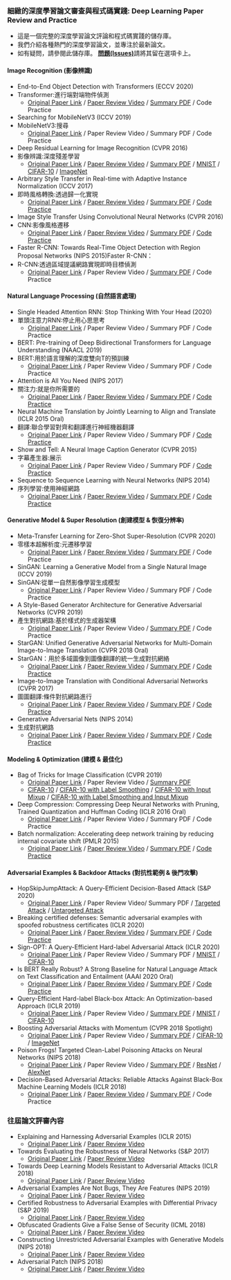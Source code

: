 ### 細緻的深度學習論文審查與程式碼實踐: Deep Learning Paper Review and Practice

* 這是一個完整的深度學習論文評論和程式碼實踐的儲存庫。
* 我們介紹各種熱門的深度學習論文，並專注於最新論文。
* 如有疑問，請參閱此儲存庫。 <b>[問題(Issues)](https://github.com/ndb796/Deep-Learning-Paper-Review-and-Practice/issues)</b>請將其留在選項卡上。

#### Image Recognition (影像辨識)

* End-to-End Object Detection with Transformers (ECCV 2020)
* Transformer:進行端對端物件偵測
    * [Original Paper Link](https://arxiv.org/abs/2005.12872) / [Paper Review Video](https://www.youtube.com/watch?v=hCWUTvVrG7E) / [Summary PDF](/lecture_notes/DETR.pdf) / Code Practice
* Searching for MobileNetV3 (ICCV 2019)
* MobileNetV3:搜尋 
    * [Original Paper Link](https://arxiv.org/abs/1905.02244) / Paper Review Video / Summary PDF / Code Practice
* Deep Residual Learning for Image Recognition (CVPR 2016)
* 影像辨識:深度殘差學習
    * [Original Paper Link](https://arxiv.org/abs/1512.03385) / [Paper Review Video](https://www.youtube.com/watch?v=671BsKl8d0E) / [Summary PDF](/lecture_notes/ResNet.pdf) / [MNIST](/code_practices/ResNet18_MNIST_Train.ipynb) / [CIFAR-10](/code_practices/ResNet18_CIFAR10_Train.ipynb) / [ImageNet](/code_practices/Pretrained_ResNet18_ImageNet_Test.ipynb)
* Arbitrary Style Transfer in Real-time with Adaptive Instance Normalization (ICCV 2017)
* 即時風格轉換:透過歸一化實現
    * [Original Paper Link](https://arxiv.org/abs/1703.06868) / [Paper Review Video](https://www.youtube.com/watch?v=OM-6zYYRYfg) / [Summary PDF](/lecture_notes/AdaIN_Style_Transfer.pdf) / [Code Practice](/code_practices/AdaIN_Style_Transfer_Tutorial.ipynb)
* Image Style Transfer Using Convolutional Neural Networks (CVPR 2016)
* CNN:影像風格遷移
    * [Original Paper Link](https://www.cv-foundation.org/openaccess/content_cvpr_2016/papers/Gatys_Image_Style_Transfer_CVPR_2016_paper.pdf) / [Paper Review Video](https://www.youtube.com/watch?v=va3e2c4uKJk) / [Summary PDF](/lecture_notes/Style%20Transfer.pdf) / [Code Practice](/code_practices/Style_Transfer_Tutorial.ipynb)
* Faster R-CNN: Towards Real-Time Object Detection with Region Proposal Networks (NIPS 2015)Faster R-CNN：
* R-CNN:透過區域提議網路實現即時目標偵測
    * [Original Paper Link](https://arxiv.org/abs/1506.01497) / Paper Review Video / [Summary PDF](/lecture_notes/Faster_R-CNN.pdf) / Code Practice

#### Natural Language Processing (自然語言處理)

* Single Headed Attention RNN: Stop Thinking With Your Head (2020)
* 單頭注意力RNN:停止用心思思考
    * [Original Paper Link](https://arxiv.org/abs/1911.11423) / Paper Review Video / Summary PDF / Code Practice
* BERT: Pre-training of Deep Bidirectional Transformers for Language Understanding (NAACL 2019)
* BERT:用於語言理解的深度雙向T的預訓練
    * [Original Paper Link](https://arxiv.org/abs/1810.04805) / Paper Review Video / Summary PDF / Code Practice
* Attention is All You Need (NIPS 2017)
* 關注力:就是你所需要的
    * [Original Paper Link](https://arxiv.org/abs/1706.03762) / [Paper Review Video](https://www.youtube.com/watch?v=AA621UofTUA) / [Summary PDF](/lecture_notes/Transformer.pdf) / [Code Practice](/code_practices/Attention_is_All_You_Need_Tutorial_(German_English).ipynb)
* Neural Machine Translation by Jointly Learning to Align and Translate (ICLR 2015 Oral)
* 翻譯:聯合學習對齊和翻譯進行神經機器翻譯
    * [Original Paper Link](https://arxiv.org/abs/1409.0473) / Paper Review Video / Summary PDF / [Code Practice](/code_practices/Sequence_to_Sequence_with_Attention_Tutorial.ipynb)
* Show and Tell: A Neural Image Caption Generator (CVPR 2015)
* 字幕產生器:展示
    * [Original Paper Link](https://arxiv.org/abs/1411.4555) / Paper Review Video / Summary PDF / [Code Practice](/code_practices/Neural_Image_Captioning_(NIC)_Using_ResNet_101.ipynb)
* Sequence to Sequence Learning with Neural Networks (NIPS 2014)
* 序列學習:使用神經網路
    * [Original Paper Link](https://arxiv.org/abs/1409.3215) / [Paper Review Video](https://www.youtube.com/watch?v=4DzKM0vgG1Y) / [Summary PDF](/lecture_notes/Seq2Seq.pdf) / [Code Practice](/code_practices/Sequence_to_Sequence_with_LSTM_Tutorial.ipynb)

#### Generative Model & Super Resolution (創建模型 & 恢復分辨率)

* Meta-Transfer Learning for Zero-Shot Super-Resolution (CVPR 2020)
* 零樣本超解析度:元遷移學習
    * [Original Paper Link](https://arxiv.org/abs/2002.12213) / [Paper Review Video](https://www.youtube.com/watch?v=PUtFz4vqXHQ) / [Summary PDF](/lecture_notes/MZSR.pdf) / Code Practice
* SinGAN: Learning a Generative Model from a Single Natural Image (ICCV 2019)
* SinGAN:從單一自然影像學習生成模型
    * [Original Paper Link](https://arxiv.org/abs/1905.01164) / Paper Review Video / Summary PDF / Code Practice
* A Style-Based Generator Architecture for Generative Adversarial Networks (CVPR 2019)
* 產生對抗網路:基於樣式的生成器架構
    * [Original Paper Link](https://arxiv.org/abs/1812.04948) / Paper Review Video / [Summary PDF](/lecture_notes/StyleGAN.pdf) / Code Practice
* StarGAN: Unified Generative Adversarial Networks for Multi-Domain Image-to-Image Translation (CVPR 2018 Oral)
* StarGAN：用於多域圖像到圖像翻譯的統一生成對抗網絡
    * [Original Paper Link](https://arxiv.org/abs/1711.09020) / [Paper Review Video](https://www.youtube.com/watch?v=-r9M4Cj9o_8) / [Summary PDF](/lecture_notes/StarGAN.pdf) / [Code Practice](/code_practices/StarGAN_Tutorial.ipynb)
* Image-to-Image Translation with Conditional Adversarial Networks (CVPR 2017)
* 圖圖翻譯:條件對抗網路進行
    * [Original Paper Link](https://arxiv.org/abs/1611.07004) / [Paper Review Video](https://www.youtube.com/watch?v=ImiD4npRj7k) / [Summary PDF](/lecture_notes/Pix2Pix.pdf) / [Code Practice](/code_practices/Pix2Pix_for_Facades.ipynb)
* Generative Adversarial Nets (NIPS 2014)
* 生成對抗網路
    * [Original Paper Link](https://arxiv.org/abs/1406.2661) / [Paper Review Video](https://www.youtube.com/watch?v=AVvlDmhHgC4) / [Summary PDF](/lecture_notes/GAN.pdf) / [Code Practice](/code_practices/GAN_for_MNIST_Tutorial.ipynb)

#### Modeling & Optimization (建模 & 最佳化)

* Bag of Tricks for Image Classification (CVPR 2019)
    * [Original Paper Link](https://arxiv.org/abs/1812.01187) / Paper Review Video / [Summary PDF](/lecture_notes/Bag_of_Tricks_for_Image_Classification.pdf)
    * [CIFAR-10](/code_practices/ResNet18_CIFAR10_Basic_Training.ipynb) / [CIFAR-10 with Label Smoothing](/code_practices/ResNet18_CIFAR10_Training_with_Label_Smoothing.ipynb) / [CIFAR-10 with Input Mixup](/code_practices/ResNet18_CIFAR10_Training_with_Input_Mixup.ipynb) / [CIFAR-10 with Label Smoothing and Input Mixup](/code_practices/ResNet18_CIFAR10_Training_with_Input_Mixup_and_Label_Smoothing.ipynb)
* Deep Compression: Compressing Deep Neural Networks with Pruning, Trained Quantization and Huffman Coding (ICLR 2016 Oral)
    * [Original Paper Link](https://arxiv.org/abs/1510.00149) / Paper Review Video / Summary PDF / Code Practice
* Batch normalization: Accelerating deep network training by reducing internal covariate shift (PMLR 2015)
    * [Original Paper Link](https://arxiv.org/abs/1502.03167) / [Paper Review Video](https://www.youtube.com/watch?v=58fuWVu5DVU) / [Summary PDF](/lecture_notes/Batch_Normalization.pdf) / [Code Practice](/code_practices/Batch_Normalization_Evaluation_(with_Residual_Connection).ipynb)

#### Adversarial Examples & Backdoor Attacks (對抗性範例 & 後門攻擊)

* HopSkipJumpAttack: A Query-Efficient Decision-Based Attack (S&P 2020)
    * [Original Paper Link](https://arxiv.org/abs/1904.02144) / Paper Review Video/ Summary PDF / [Targeted Attack](/code_practices/Targeted_HopSkipJumpAttack_Using_CIFAR10.ipynb) / [Untargeted Attack](/code_practices/Untargeted_HopSkipJumpAttack_Using_CIFAR10.ipynb)
* Breaking certified defenses: Semantic adversarial examples with spoofed robustness certificates (ICLR 2020)
    * [Original Paper Link](https://arxiv.org/abs/2003.08937) / [Paper Review Video](https://www.youtube.com/watch?v=D1j3QiXPRag) / [Summary PDF](/lecture_notes/Shadow_Attack.pdf) / [Code Practice](/code_practices/Shadow_Attack_Tutorial.ipynb)
* Sign-OPT: A Query-Efficient Hard-label Adversarial Attack (ICLR 2020)
    * [Original Paper Link](https://arxiv.org/abs/1909.10773) / Paper Review Video / Summary PDF / [MNIST](/code_practices/Sign_OPT_Attack_for_MNIST.ipynb) / [CIFAR-10](/code_practices/Sign_OPT_Attack_for_CIFAR_10.ipynb)
* Is BERT Really Robust? A Strong Baseline for Natural Language Attack on Text Classification and Entailment (AAAI 2020 Oral)
    * [Original Paper Link](https://arxiv.org/abs/1907.11932) / [Paper Review Video](https://www.youtube.com/watch?v=EF-IYFTKZiE) / [Summary PDF](/lecture_notes/TextFooler.pdf) / [Code Practice](/code_practices/TextFooler_Tutorial.ipynb)
* Query-Efficient Hard-label Black-box Attack: An Optimization-based Approach (ICLR 2019)
    * [Original Paper Link](https://arxiv.org/abs/1807.04457) / Paper Review Video / [Summary PDF](/lecture_notes/OPT_Attack.pdf) / [MNIST](/code_practices/Opt_Attack_for_MNIST.ipynb) / [CIFAR-10](/code_practices/Opt_Attack_for_CIFAR_10.ipynb)
* Boosting Adversarial Attacks with Momentum (CVPR 2018 Spotlight)
    * [Original Paper Link](https://arxiv.org/abs/1710.06081) / Paper Review Video / [Summary PDF](/lecture_notes/Boosting_Adversarial_Attacks_with_Momentum.pdf) / [CIFAR-10](/code_practices/MI_FGSM_Attack_for_CIFAR_10.ipynb) / [ImageNet](/code_practices/MI_FGSM_Attack_for_ImageNet.ipynb)
* Poison Frogs! Targeted Clean-Label Poisoning Attacks on Neural Networks (NIPS 2018)
    * [Original Paper Link](https://arxiv.org/abs/1804.00792) / Paper Review Video / [Summary PDF](/lecture_notes/Poison_Frogs.pdf) / [ResNet](/code_practices/One_Shot_Kill_Poison_Attack_ResNet.ipynb) / [AlexNet](/code_practices/One_Shot_Kill_Poison_Attack_AlexNet.ipynb)
* Decision-Based Adversarial Attacks: Reliable Attacks Against Black-Box Machine Learning Models (ICLR 2018)
    * [Original Paper Link](https://arxiv.org/abs/1712.04248) / [Paper Review Video](https://www.youtube.com/watch?v=3dX_SsO2mis) / [Summary PDF](/lecture_notes/Boundary_Attack.pdf) / Code Practice

### 往屆論文評審內容

* Explaining and Harnessing Adversarial Examples (ICLR 2015)
    * [Original Paper Link](https://arxiv.org/abs/1412.6572) / [Paper Review Video](https://www.youtube.com/watch?v=99uxhAjNwps)
* Towards Evaluating the Robustness of Neural Networks (S&P 2017)
    * [Original Paper Link](https://arxiv.org/abs/1608.04644) / [Paper Review Video](https://www.youtube.com/watch?v=9kRWHKPyfwQ)
* Towards Deep Learning Models Resistant to Adversarial Attacks (ICLR 2018)
    * [Original Paper Link](https://arxiv.org/abs/1706.06083) / [Paper Review Video](https://www.youtube.com/watch?v=6RBpdAC9nwY)
* Adversarial Examples Are Not Bugs, They Are Features (NIPS 2019)
    * [Original Paper Link](https://arxiv.org/abs/1905.02175) / [Paper Review Video](https://www.youtube.com/watch?v=Y7O47Kq8pmU)
* Certified Robustness to Adversarial Examples with Differential Privacy (S&P 2019)
    * [Original Paper Link](https://arxiv.org/abs/1802.03471) / [Paper Review Video](https://www.youtube.com/watch?v=ySJUlEVlXfk)
* Obfuscated Gradients Give a False Sense of Security (ICML 2018)
    * [Original Paper Link](https://arxiv.org/abs/1802.00420) / [Paper Review Video](https://www.youtube.com/watch?v=0O_Bxln9bTw)
* Constructing Unrestricted Adversarial Examples with Generative Models (NIPS 2018)
    * [Original Paper Link](https://arxiv.org/abs/1805.07894) / [Paper Review Video](https://www.youtube.com/watch?v=IDtaVjJoV4g)
* Adversarial Patch (NIPS 2018)
    * [Original Paper Link](https://arxiv.org/abs/1712.09665) / [Paper Review Video](https://www.youtube.com/watch?v=pOlPlTCfCQE)
